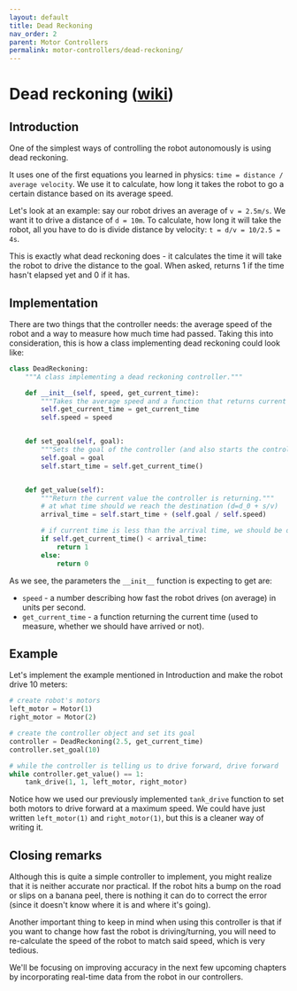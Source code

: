 ```yaml
---
layout: default
title: Dead Reckoning
nav_order: 2
parent: Motor Controllers
permalink: motor-controllers/dead-reckoning/
---
```


# Dead reckoning ([wiki](https://en.wikipedia.org/wiki/Dead_reckoning))


## Introduction
One of the simplest ways of controlling the robot autonomously is using dead reckoning.

It uses one of the first equations you learned in physics: `time = distance / average velocity`. We use it to calculate, how long it takes the robot to go a certain distance based on its average speed.

Let's look at an example: say our robot drives an average of `v = 2.5m/s`. We want it to drive a distance of `d = 10m`. To calculate, how long it will take the robot, all you have to do is divide distance by velocity: `t = d/v = 10/2.5 = 4s`.

This is exactly what dead reckoning does - it calculates the time it will take the robot to drive the distance to the goal. When asked, returns 1 if the time hasn't elapsed yet and 0 if it has.


## Implementation
There are two things that the controller needs: the average speed of the robot and a way to measure how much time had passed. Taking this into consideration, this is how a class implementing dead reckoning could look like:

```python
class DeadReckoning:
    """A class implementing a dead reckoning controller."""

    def __init__(self, speed, get_current_time):
        """Takes the average speed and a function that returns current time."""
        self.get_current_time = get_current_time
        self.speed = speed


    def set_goal(self, goal):
        """Sets the goal of the controller (and also starts the controller)."""
        self.goal = goal
        self.start_time = self.get_current_time()


    def get_value(self):
        """Return the current value the controller is returning."""
        # at what time should we reach the destination (d=d_0 + s/v)
        arrival_time = self.start_time + (self.goal / self.speed)

        # if current time is less than the arrival time, we should be driving
        if self.get_current_time() < arrival_time:
            return 1
        else:
            return 0
```

As we see, the parameters the `__init__` function is expecting to get are:
- `speed` - a number describing how fast the robot drives (on average) in units per second.
- `get_current_time` - a function returning the current time (used to measure, whether we should have arrived or not).


## Example
Let's implement the example mentioned in Introduction and make the robot drive 10 meters:

```python
# create robot's motors
left_motor = Motor(1)
right_motor = Motor(2)

# create the controller object and set its goal
controller = DeadReckoning(2.5, get_current_time)
controller.set_goal(10)

# while the controller is telling us to drive forward, drive forward
while controller.get_value() == 1:
    tank_drive(1, 1, left_motor, right_motor)
```

Notice how we used our previously implemented `tank_drive` function to set both motors to drive forward at a maximum speed. We could have just written `left_motor(1)` and `right_motor(1)`, but this is a cleaner way of writing it.


## Closing remarks
Although this is quite a simple controller to implement, you might realize that it is neither accurate nor practical. If the robot hits a bump on the road or slips on a banana peel, there is nothing it can do to correct the error (since it doesn't know where it is and where it's going).

Another important thing to keep in mind when using this controller is that if you want to change how fast the robot is driving/turning, you will need to re-calculate the speed of the robot to match said speed, which is very tedious.

We'll be focusing on improving accuracy in the next few upcoming chapters by incorporating real-time data from the robot in our controllers.
